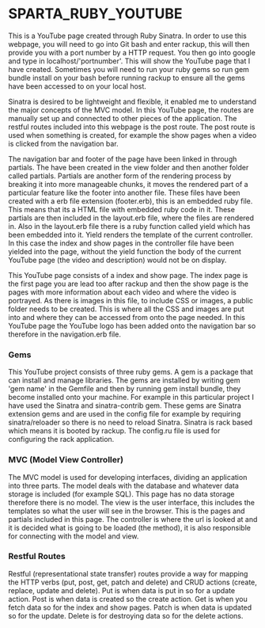 # SPARTA_RUBY_YOUTUBE

This is a YouTube page created through Ruby Sinatra. In order to use this webpage, you will need to go into Git bash and enter rackup, this will then provide you with a port number by a HTTP request. You then go into google and type in localhost/'portnumber'. This will show the YouTube page that I have created. Sometimes you will need to run your ruby gems so run gem bundle install on your bash before running rackup to ensure all the gems have been accessed to on your local host.

Sinatra is desired to be lightweight and flexible, it enabled me to understand the major concepts of the MVC model. In this YouTube page, the routes are manually set up and connected to other pieces of the application. The restful routes included into this webpage is the post route. The post route is used when something is created, for example the show pages when a video is clicked from the navigation bar.

The navigation bar and footer of the page have been linked in through partials. The have been created in the view folder and then another folder called partials. Partials are another form of the rendering process by breaking it into more manageable chunks, it moves the rendered part of a particular feature like the footer into another file. These files have been created with a erb file extension (footer.erb), this is an embedded ruby file. This means that its a HTML file with embedded ruby code in it. These partials are then included in the layout.erb file, where the files are rendered in. Also in the layout.erb file there is a ruby function called yield which has been embedded into it. Yield renders the template of the current controller. In this case the index and show pages in the controller file have been yielded into the page, without the yield function the body of the current YouTube page (the video and description) would not be on display.

This YouTube page consists of a index and show page. The index page is the first page you are lead too after rackup and then the show page is the pages with more information about each video and where the video is portrayed. As there is images in this file, to include CSS or images, a public folder needs to be created. This is where all the CSS and images are put into and where they can be accessed from onto the page needed. In this YouTube page the YouTube logo has been added onto the navigation bar so therefore in the navigation.erb file.

### Gems

This YouTube project consists of three ruby gems. A gem is a package that can install and manage libraries. The gems are installed by writing gem 'gem name' in the Gemfile and then by running gem install bundle, they become installed onto your machine. For example in this particular project I have used the Sinatra and sinatra-contrib gem. These gems are Sinatra extension gems and are used in the config file for example by requiring sinatra/reloader so there is no need to reload Sinatra. Sinatra is rack based which
means it is booted by rackup. The config.ru file is used for configuring the rack application.

### MVC (Model View Controller)

The MVC model is used for developing interfaces, dividing an application into three parts. The model deals with the database and whatever data storage is included (for example SQL). This page has no data storage therefore there is no model. The view is the user interface, this includes the templates so what the user will see in the browser. This is the pages and partials included in this page. The controller is where the url is looked at and it is decided what is going to be loaded (the method), it is also responsible for connecting with the model and view.

### Restful Routes

Restful (representational state transfer) routes provide a way for mapping the HTTP verbs (put, post, get, patch and delete) and CRUD actions (create, replace, update and delete). Put is when data is put in so for a update action. Post is when data is created so the create action. Get is when you fetch data so for the index and show pages. Patch is when data is updated so for the update. Delete is for destroying data so for the delete actions. 

